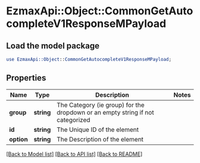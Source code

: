 # EzmaxApi::Object::CommonGetAutocompleteV1ResponseMPayload

## Load the model package
```perl
use EzmaxApi::Object::CommonGetAutocompleteV1ResponseMPayload;
```

## Properties
Name | Type | Description | Notes
------------ | ------------- | ------------- | -------------
**group** | **string** | The Category (ie group) for the dropdown or an empty string if not categorized | 
**id** | **string** | The Unique ID of the element | 
**option** | **string** | The Description of the element | 

[[Back to Model list]](../README.md#documentation-for-models) [[Back to API list]](../README.md#documentation-for-api-endpoints) [[Back to README]](../README.md)


